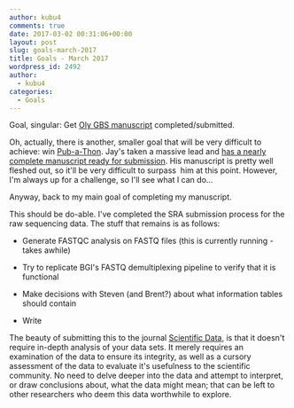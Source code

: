 ```yaml
---
author: kubu4
comments: true
date: 2017-03-02 00:31:06+00:00
layout: post
slug: goals-march-2017
title: Goals - March 2017
wordpress_id: 2492
author:
  - kubu4
categories:
  - Goals
---
```


Goal, singular: Get [Oly GBS manuscript](https://github.com/kubu4/paper_oly_gbs) completed/submitted.

Oh, actually, there is another, smaller goal that will be very difficult to achieve: win [Pub-a-Thon](https://github.com/sr320/LabDocs/wiki/Pub-a-thon-2017). Jay's taken a massive lead and [has a nearly complete manuscript ready for submission](https://docs.google.com/document/d/1JAGzOHCtuv8C1nVKQgOMc8U6daiojRl1MSwbEL1Hdak/edit?usp=sharing). His manuscript is pretty well fleshed out, so it'll be very difficult to surpass  him at this point. However, I'm always up for a challenge, so I'll see what I can do...



Anyway, back to my main goal of completing my manuscript.

This should be do-able. I've completed the SRA submission process for the raw sequencing data. The stuff that remains is as follows:




    
  * Generate FASTQC analysis on FASTQ files (this is currently running - takes awhile)

    
  * Try to replicate BGI's FASTQ demultiplexing pipeline to verify that it is functional

    
  * Make decisions with Steven (and Brent?) about what information tables should contain

    
  * Write



The beauty of submitting this to the journal [Scientific Data](www.nature.com/sdata/), is that it doesn't require in-depth analysis of your data sets. It merely requires an examination of the data to ensure its integrity, as well as a cursory assessment of the data to evaluate it's usefulness to the scientific community. No need to delve deeper into the data and attempt to interpret, or draw conclusions about, what the data might mean; that can be left to other researchers who deem this data worthwhile to explore.
